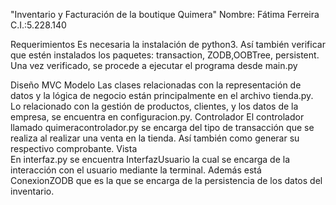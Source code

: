 "Inventario y Facturación de la boutique Quimera"
Nombre: Fátima Ferreira
C.I.:5.228.140

Requerimientos
Es necesaria la instalación de python3.
Así también verificar que estén instalados los paquetes: transaction, ZODB,OOBTree, persistent.
Una vez verificado, se procede a ejecutar el programa desde main.py

Diseño MVC
Modelo 
Las clases relacionadas con la representación de datos y la lógica de negocio están principalmente en el archivo  tienda.py.
Lo relacionado con la gestión de productos, clientes, y los datos de la empresa, se encuentra en configuracion.py. 
Controlador 
El controlador llamado quimeracontrolador.py se encarga del tipo de transacción que se realiza al realizar una venta en la tienda. Así también como generar su respectivo comprobante.
Vista	
En interfaz.py se encuentra InterfazUsuario la cual se encarga de la interacción con el usuario mediante la terminal. Además está ConexionZODB que es la que se encarga de la persistencia de los datos del inventario.
